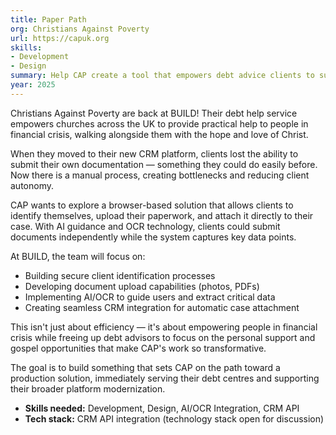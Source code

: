 ```yaml
---
title: Paper Path
org: Christians Against Poverty
url: https://capuk.org
skills:
- Development
- Design
summary: Help CAP create a tool that empowers debt advice clients to submit documentation themselves.
year: 2025
---
```


Christians Against Poverty are back at BUILD! Their debt help service empowers churches across the UK to provide practical help to people in financial crisis, walking alongside them with the hope and love of Christ.

When they moved to their new CRM platform, clients lost the ability to submit their own documentation — something they could do easily before. Now there is a manual process, creating bottlenecks and reducing client autonomy.

CAP wants to explore a browser-based solution that allows clients to identify themselves, upload their paperwork, and attach it directly to their case. With AI guidance and OCR technology, clients could submit documents independently while the system captures key data points.

At BUILD, the team will focus on:

- Building secure client identification processes
- Developing document upload capabilities (photos, PDFs)
- Implementing AI/OCR to guide users and extract critical data
- Creating seamless CRM integration for automatic case attachment

This isn't just about efficiency — it's about empowering people in financial crisis while freeing up debt advisors to focus on the personal support and gospel opportunities that make CAP's work so transformative.

The goal is to build something that sets CAP on the path toward a production solution, immediately serving their debt centres and supporting their broader platform modernization.

- **Skills needed:** Development, Design, AI/OCR Integration, CRM API
- **Tech stack:** CRM API integration (technology stack open for discussion)
